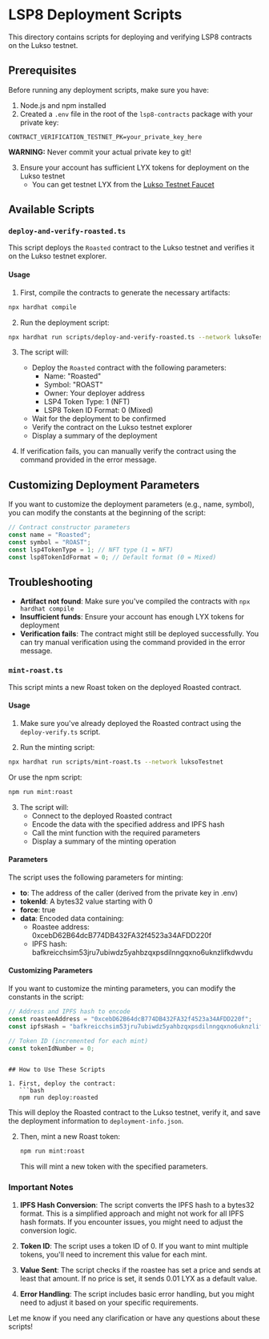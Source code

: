 # LSP8 Deployment Scripts

This directory contains scripts for deploying and verifying LSP8 contracts on the Lukso testnet.

## Prerequisites

Before running any deployment scripts, make sure you have:

1. Node.js and npm installed
2. Created a `.env` file in the root of the `lsp8-contracts` package with your private key:

```
CONTRACT_VERIFICATION_TESTNET_PK=your_private_key_here
```

**WARNING:** Never commit your actual private key to git!

3. Ensure your account has sufficient LYX tokens for deployment on the Lukso testnet
   - You can get testnet LYX from the [Lukso Testnet Faucet](https://faucet.testnet.lukso.network/)

## Available Scripts

### `deploy-and-verify-roasted.ts`

This script deploys the `Roasted` contract to the Lukso testnet and verifies it on the Lukso testnet explorer.

#### Usage

1. First, compile the contracts to generate the necessary artifacts:

```bash
npx hardhat compile
```

2. Run the deployment script:

```bash
npx hardhat run scripts/deploy-and-verify-roasted.ts --network luksoTestnet
```

3. The script will:
   - Deploy the `Roasted` contract with the following parameters:
     - Name: "Roasted"
     - Symbol: "ROAST"
     - Owner: Your deployer address
     - LSP4 Token Type: 1 (NFT)
     - LSP8 Token ID Format: 0 (Mixed)
   - Wait for the deployment to be confirmed
   - Verify the contract on the Lukso testnet explorer
   - Display a summary of the deployment

4. If verification fails, you can manually verify the contract using the command provided in the error message.

## Customizing Deployment Parameters

If you want to customize the deployment parameters (e.g., name, symbol), you can modify the constants at the beginning of the script:

```typescript
// Contract constructor parameters
const name = "Roasted";
const symbol = "ROAST";
const lsp4TokenType = 1; // NFT type (1 = NFT)
const lsp8TokenIdFormat = 0; // Default format (0 = Mixed)
```

## Troubleshooting

- **Artifact not found**: Make sure you've compiled the contracts with `npx hardhat compile`
- **Insufficient funds**: Ensure your account has enough LYX tokens for deployment
- **Verification fails**: The contract might still be deployed successfully. You can try manual verification using the command provided in the error message.

### `mint-roast.ts`

This script mints a new Roast token on the deployed Roasted contract.

#### Usage

1. Make sure you've already deployed the Roasted contract using the `deploy-verify.ts` script.

2. Run the minting script:

```bash
npx hardhat run scripts/mint-roast.ts --network luksoTestnet
```

Or use the npm script:

```bash
npm run mint:roast
```

3. The script will:
   - Connect to the deployed Roasted contract
   - Encode the data with the specified address and IPFS hash
   - Call the mint function with the required parameters
   - Display a summary of the minting operation

#### Parameters

The script uses the following parameters for minting:

- **to**: The address of the caller (derived from the private key in .env)
- **tokenId**: A bytes32 value starting with 0
- **force**: true
- **data**: Encoded data containing:
  - Roastee address: 0xcebD62B64dcB774DB432FA32f4523a34AFDD220f
  - IPFS hash: bafkreicchsim53jru7ubiwdz5yahbzqxpsdilnngqxno6uknzlifkdwvdu

#### Customizing Parameters

If you want to customize the minting parameters, you can modify the constants in the script:

```typescript
// Address and IPFS hash to encode
const roasteeAddress = "0xcebD62B64dcB774DB432FA32f4523a34AFDD220f";
const ipfsHash = "bafkreicchsim53jru7ubiwdz5yahbzqxpsdilnngqxno6uknzlifkdwvdu";

// Token ID (incremented for each mint)
const tokenIdNumber = 0;
```
```

## How to Use These Scripts

1. First, deploy the contract:
   ```bash
   npm run deploy:roasted
   ```
   This will deploy the Roasted contract to the Lukso testnet, verify it, and save the deployment information to `deployment-info.json`.

2. Then, mint a new Roast token:
   ```bash
   npm run mint:roast
   ```
   This will mint a new token with the specified parameters.

### Important Notes

1. **IPFS Hash Conversion**: The script converts the IPFS hash to a bytes32 format. This is a simplified approach and might not work for all IPFS hash formats. If you encounter issues, you might need to adjust the conversion logic.

2. **Token ID**: The script uses a token ID of 0. If you want to mint multiple tokens, you'll need to increment this value for each mint.

3. **Value Sent**: The script checks if the roastee has set a price and sends at least that amount. If no price is set, it sends 0.01 LYX as a default value.

4. **Error Handling**: The script includes basic error handling, but you might need to adjust it based on your specific requirements.

Let me know if you need any clarification or have any questions about these scripts! 